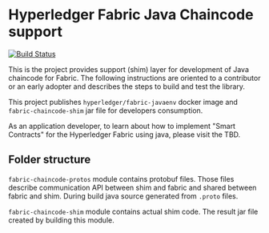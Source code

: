 # Hyperledger Fabric Java Chaincode support

[![Build Status](https://img.shields.io/travis/hyperledger/fabric-chaincode-java/master.svg)](https://travis-ci.org/hyperledger/fabric-chaincode-java)

This is the project provides support (shim) layer for development of Java chaincode for Fabric. The following instructions are oriented to a contributor or an early adopter and describes the steps to build and test the library.

This project publishes  `hyperledger/fabric-javaenv` docker image and `fabric-chaincode-shim` jar file for developers consumption.

As an application developer, to learn about how to implement "Smart Contracts" for the Hyperledger Fabric using java, please visit the TBD.

## Folder structure

`fabric-chaincode-protos` module contains protobuf files. Those files describe communication API between shim and fabric
and shared between fabric and shim. During build java source generated from `.proto` files.


`fabric-chaincode-shim` module contains actual shim code. The result jar file created by building this module.
 
 


